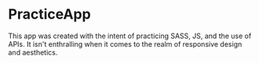 # PracticeApp

This app was created with the intent of practicing SASS, JS, and the use of APIs. It isn't enthralling when it comes to the realm of responsive design and aesthetics. 
